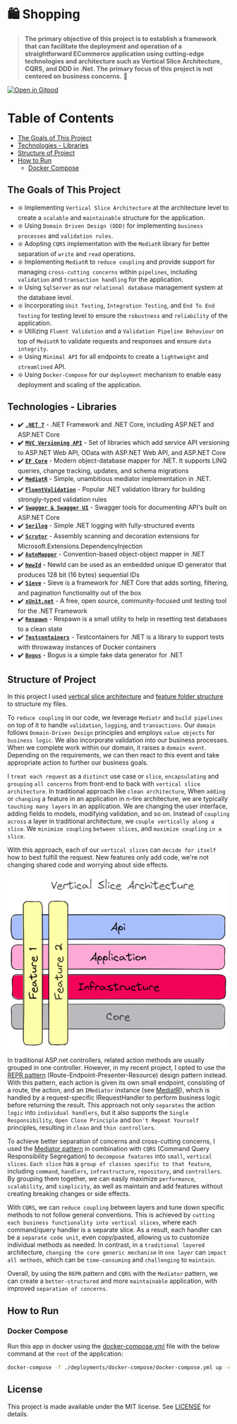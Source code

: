 # 🛍️ Shopping
           
> **The primary objective of this project is to establish a framework that can facilitate the deployment and operation of a straightforward ECommerce application using cutting-edge technologies and architecture such as Vertical Slice Architecture, CQRS, and DDD in .Net. The primary focus of this project is not centered on business concerns.** 🚀

<a href="https://gitpod.io/#https://github.com/meysamhadeli/ecommerce"><img alt="Open in Gitpod" src="https://gitpod.io/button/open-in-gitpod.svg"/></a>

# Table of Contents

- [The Goals of This Project](#the-goals-of-this-project)
- [Technologies - Libraries](#technologies---libraries)
- [Structure of Project](#structure-of-project)
- [How to Run](#how-to-run)
  - [Docker Compose](#docker-compose)

## The Goals of This Project

- :sparkle: Implementing `Vertical Slice Architecture` at the architecture level to create a `scalable` and `maintainable` structure for the application.
- :sparkle: Using `Domain Driven Design (DDD)` for implementing `business processes` and `validation rules`.
- :sparkle: Adopting `CQRS` implementation with the `MediatR` library for better separation of `write` and `read` operations.
- :sparkle: Implementing `MediatR` to `reduce coupling` and provide support for managing `cross-cutting concerns` within `pipelines`, including `validation` and `transaction handling` for the application.
- :sparkle: Using `SqlServer` as our `relational database` management system at the database level.
- :sparkle: Incorporating `Unit Testing`, `Integration Testing`, and `End To End Testing` for testing level to ensure the `robustness` and `reliability` of the application.
- :sparkle: Utilizing `Fluent Validation` and a `Validation Pipeline Behaviour` on top of `MediatR` to validate requests and responses and ensure `data integrity`.
- :sparkle: Using `Minimal API` for all endpoints to create a `lightweight` and `streamlined` API.
- :sparkle: Using `Docker-Compose` for our `deployment` mechanism to enable easy deployment and scaling of the application.

## Technologies - Libraries

- ✔️ **[`.NET 7`](https://dotnet.microsoft.com/download)** - .NET Framework and .NET Core, including ASP.NET and ASP.NET Core
- ✔️ **[`MVC Versioning API`](https://github.com/microsoft/aspnet-api-versioning)** - Set of libraries which add service API versioning to ASP.NET Web API, OData with ASP.NET Web API, and ASP.NET Core
- ✔️ **[`EF Core`](https://github.com/dotnet/efcore)** - Modern object-database mapper for .NET. It supports LINQ queries, change tracking, updates, and schema migrations
- ✔️ **[`MediatR`](https://github.com/jbogard/MediatR)** - Simple, unambitious mediator implementation in .NET.
- ✔️ **[`FluentValidation`](https://github.com/FluentValidation/FluentValidation)** - Popular .NET validation library for building strongly-typed validation rules
- ✔️ **[`Swagger & Swagger UI`](https://github.com/domaindrivendev/Swashbuckle.AspNetCore)** - Swagger tools for documenting API's built on ASP.NET Core
- ✔️ **[`Serilog`](https://github.com/serilog/serilog)** - Simple .NET logging with fully-structured events
- ✔️ **[`Scrutor`](https://github.com/khellang/Scrutor)** - Assembly scanning and decoration extensions for Microsoft.Extensions.DependencyInjection
- ✔️ **[`AutoMapper`](https://github.com/AutoMapper/AutoMapper)** - Convention-based object-object mapper in .NET
- ✔️ **[`NewId`](https://github.com/phatboyg/NewId)** - NewId can be used as an embedded unique ID generator that produces 128 bit (16 bytes) sequential IDs
- ✔️ **[`Sieve`](https://github.com/Biarity/Sieve)** - Sieve is a framework for .NET Core that adds sorting, filtering, and pagination functionality out of the box
- ✔️ **[`xUnit.net`](https://github.com/xunit/xunit)** - A free, open source, community-focused unit testing tool for the .NET Framework
- ✔️ **[`Respawn`](https://github.com/jbogard/Respawn)** - Respawn is a small utility to help in resetting test databases to a clean state
- ✔️ **[`Testcontainers`](https://github.com/testcontainers/testcontainers-dotnet)** - Testcontainers for .NET is a library to support tests with throwaway instances of Docker containers
- ✔️ **[`Bogus`](https://github.com/bchavez/Bogus)** - Bogus is a simple fake data generator for .NET

## Structure of Project

In this project I used [vertical slice architecture](https://jimmybogard.com/vertical-slice-architecture/) and [feature folder structure](http://www.kamilgrzybek.com/design/feature-folders/) to structure my files.

To `reduce coupling` in our code, we leverage `Mediatr` and `build pipelines` on top of it to handle `validation`, `logging`, and `transactions`. Our `domain` follows `Domain-Driven Design` principles and employs `value objects` for `business logic`. We also incorporate validation into our business processes. When we complete work within our domain, it raises a `domain event`. Depending on the requirements, we can then react to this event and take appropriate action to further our business goals.

I `treat each request` as a `distinct` use case or `slice`, `encapsulating` and `grouping` `all concerns` from front-end to back with `vertical slice architecture`.
In traditional approach like `clean architecture`, When `adding` or `changing` a feature in an application in n-tire architecture, we are typically `touching many layers` in an application. We are changing the user interface, adding fields to models, modifying validation, and so on. Instead of `coupling across` a layer in traditional architecture, we `couple vertically along a slice`. We `minimize coupling` `between slices`, and `maximize coupling` `in a slice`.

With this approach, each of our `vertical slices` can `decide for itself` how to best fulfill the request. New features only add code, we're not changing shared code and worrying about side effects.

<div align="center">
  <img src="./assets/vertical-slice-architecture.png" />
</div>

In traditional ASP.net controllers, related action methods are usually grouped in one controller. However, in my recent project, I opted to use the [REPR pattern](https://deviq.com/design-patterns/repr-design-pattern) (Route-Endpoint-Presenter-Resource) design pattern instead. With this pattern, each action is given its own small endpoint, consisting of a route, the action, and an `IMediator` instance (see [MediatR](https://github.com/jbogard/MediatR)), which is handled by a request-specific IRequestHandler to perform business logic before returning the result. This approach not only `separates` the action `logic` into `individual handlers`, but it also supports the `Single Responsibility`, `Open Close Principle` and `Don't Repeat Yourself` principles, resulting in `clean` and `thin controllers`.

To achieve better separation of concerns and cross-cutting concerns, I used the [Mediator pattern](https://dotnetcoretutorials.com/2019/04/30/the-mediator-pattern-in-net-core-part-1-whats-a-mediator/) in combination with `CQRS` (Command Query Responsibility Segregation) to `decompose features` into `small`, `vertical slices`. `Each slice` has a `group of classes specific to that feature`, including `command`, `handlers`, `infrastructure`, `repository`, and `controllers`. By grouping them together, we can easily maximize `performance`, `scalability`, and `simplicity`, as well as maintain and add features without creating breaking changes or side effects.

With `CQRS`, we can `reduce coupling` between layers and tune down specific methods to not follow general conventions. This is achieved by `cutting each business functionality into vertical slices`, where each command/query handler is a separate slice. As a result, each handler can be a `separate code unit`, even copy/pasted, allowing us to customize individual methods as needed. In contrast, in a `traditional layered` architecture, `changing the core generic mechanism` in `one layer` can `impact all methods`, which can be `time-consuming` and `challenging` to `maintain`.

Overall, by using the `REPR` pattern and `CQRS` with the `Mediator` pattern, we can create a `better-structured` and more `maintainable` application, with improved `separation of concerns`.

## How to Run

### Docker Compose

Run this app in docker using the [docker-compose.yml](./deployments/docker-compose/docker-compose.yml) file with the below command at the `root` of the application:

```bash
docker-compose -f ./deployments/docker-compose/docker-compose.yml up -d
```

## License
This project is made available under the MIT license. See [LICENSE](https://github.com/meysamhadeli/ecommerce/blob/main/LICENSE) for details.
